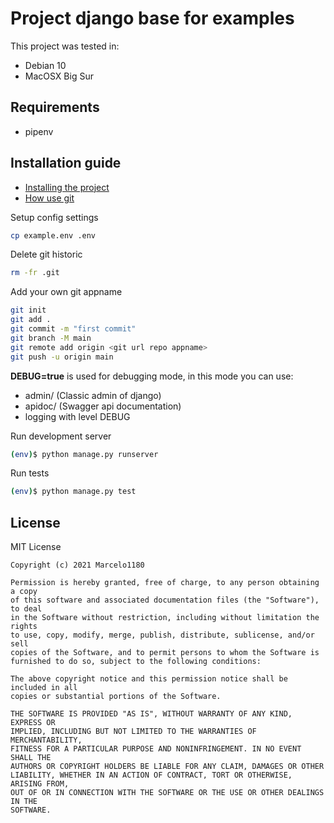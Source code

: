# Project django base for examples

This project was tested in:
- Debian 10
- MacOSX Big Sur

## Requirements
  - pipenv

## Installation guide
* [Installing the project](INSTALL.md)
* [How use git](FAQ.md)

Setup config settings
```sh
cp example.env .env
```

Delete git historic
```sh
rm -fr .git
```

Add your own git appname
```sh
git init
git add .
git commit -m "first commit"
git branch -M main
git remote add origin <git url repo appname>
git push -u origin main
```

__DEBUG=true__ is used for debugging mode, in this mode you can use:
- admin/ (Classic admin of django)
- apidoc/ (Swagger api documentation)
- logging with level DEBUG

Run development server
```sh
(env)$ python manage.py runserver
```

Run tests
```sh
(env)$ python manage.py test
```

## License

MIT License

    Copyright (c) 2021 Marcelo1180
    
    Permission is hereby granted, free of charge, to any person obtaining a copy
    of this software and associated documentation files (the "Software"), to deal
    in the Software without restriction, including without limitation the rights
    to use, copy, modify, merge, publish, distribute, sublicense, and/or sell
    copies of the Software, and to permit persons to whom the Software is
    furnished to do so, subject to the following conditions:
    
    The above copyright notice and this permission notice shall be included in all
    copies or substantial portions of the Software.
    
    THE SOFTWARE IS PROVIDED "AS IS", WITHOUT WARRANTY OF ANY KIND, EXPRESS OR
    IMPLIED, INCLUDING BUT NOT LIMITED TO THE WARRANTIES OF MERCHANTABILITY,
    FITNESS FOR A PARTICULAR PURPOSE AND NONINFRINGEMENT. IN NO EVENT SHALL THE
    AUTHORS OR COPYRIGHT HOLDERS BE LIABLE FOR ANY CLAIM, DAMAGES OR OTHER
    LIABILITY, WHETHER IN AN ACTION OF CONTRACT, TORT OR OTHERWISE, ARISING FROM,
    OUT OF OR IN CONNECTION WITH THE SOFTWARE OR THE USE OR OTHER DEALINGS IN THE
    SOFTWARE.
